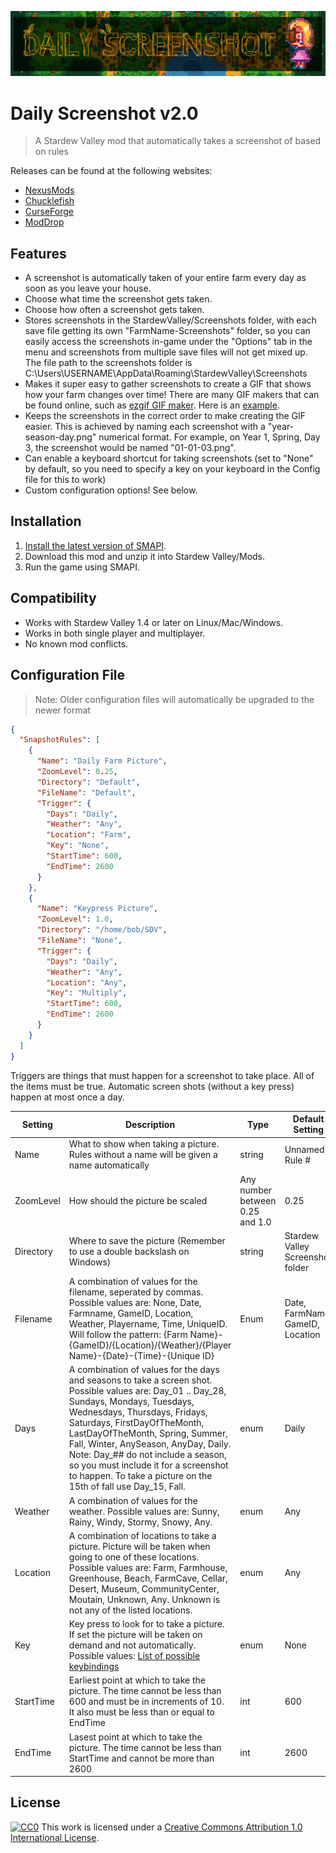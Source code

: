![logo](FeatureImage.png)

# Daily Screenshot v2.0

> A Stardew Valley mod that automatically takes a screenshot of based on rules

Releases can be found at the following websites:

- [NexusMods](https://www.nexusmods.com/stardewvalley/mods/4779)
- [Chucklefish](https://community.playstarbound.com/resources/daily-screenshot.5907/)
- [CurseForge](https://www.curseforge.com/stardewvalley/mods/daily-screenshot)
- [ModDrop](https://www.moddrop.com/stardew-valley/mods/677025-daily-screenshot)

## Features

- A screenshot is automatically taken of your entire farm every day as soon as you leave your house.
- Choose what time the screenshot gets taken.
- Choose how often a screenshot gets taken.
- Stores screenshots in the StardewValley/Screenshots folder, with each save file getting its own "FarmName-Screenshots" folder, so you can easily access the screenshots in-game under the "Options" tab in the menu and screenshots from multiple save files will not get mixed up. The file path to the screenshots folder is C:\Users\USERNAME\AppData\Roaming\StardewValley\Screenshots
- Makes it super easy to gather screenshots to create a GIF that shows how your farm changes over time! There are many GIF makers that can be found online, such as [ezgif GIF maker](https://ezgif.com/maker).  Here is an [example](example.gif).
- Keeps the screenshots in the correct order to make creating the GIF easier. This is achieved by naming each screenshot with a "year-season-day.png" numerical format. For example, on Year 1, Spring, Day 3, the screenshot would be named "01-01-03.png".
- Can enable a keyboard shortcut for taking screenshots (set to "None" by default, so you need to specify a key on your keyboard in the Config file for this to work)
- Custom configuration options! See below.

## Installation

1. [Install the latest version of SMAPI](https://smapi.io/).
1. Download this mod and unzip it into Stardew Valley/Mods.
1. Run the game using SMAPI.

## Compatibility

- Works with Stardew Valley 1.4 or later on Linux/Mac/Windows.
- Works in both single player and multiplayer.
- No known mod conflicts.

## Configuration File

> Note: Older configuration files will automatically be upgraded to the newer format

```json
{
  "SnapshotRules": [
    {
      "Name": "Daily Farm Picture",
      "ZoomLevel": 0.25,
      "Directory": "Default",
      "FileName": "Default",
      "Trigger": {
        "Days": "Daily",
        "Weather": "Any",
        "Location": "Farm",
        "Key": "None",
        "StartTime": 600,
        "EndTime": 2600
      }
    },
    {
      "Name": "Keypress Picture",
      "ZoomLevel": 1.0,
      "Directory": "/home/bob/SDV",
      "FileName": "None",
      "Trigger": {
        "Days": "Daily",
        "Weather": "Any",
        "Location": "Any",
        "Key": "Multiply",
        "StartTime": 600,
        "EndTime": 2600
      }
    }
  ]
}
```

Triggers are things that must happen for a screenshot to take place.  All of the items must be true.  Automatic screen shots (without a key press) happen at most once a day.

| Setting | Description | Type | Default Setting |
| --------|------- | -------- | -------- |
| Name | What to show when taking a picture.  Rules without a name will be given a name automatically | string | Unnamed Rule # |
| ZoomLevel | How should the picture be scaled | Any number between 0.25 and 1.0 | 0.25 |
| Directory | Where to save the picture (Remember to use a double backslash on Windows) | string | Stardew Valley Screenshot folder |
| Filename | A combination of values for the filename, seperated by commas.  Possible values are: None, Date, Farmname, GameID, Location, Weather, Playername, Time, UniqueID.  Will follow the pattern: {Farm Name}-{GameID}/{Location}/{Weather}/{Player Name}-{Date}-{Time}-{Unique ID} | Enum | Date, FarmName, GameID, Location |
| Days | A combination of values for the days and seasons to take a screen shot.  Possible values are: Day_01 .. Day_28, Sundays, Mondays, Tuesdays, Wednesdays, Thursdays, Fridays, Saturdays, FirstDayOfTheMonth, LastDayOfTheMonth, Spring, Summer, Fall, Winter, AnySeason, AnyDay, Daily.  Note: Day_## do not include a season, so you must include it for a screenshot to happen.  To take a picture on the 15th of fall use Day_15, Fall. | enum | Daily |
| Weather| A combination of values for the weather.  Possible values are: Sunny, Rainy, Windy, Stormy, Snowy, Any. | enum | Any |
| Location | A combination of locations to take a picture.  Picture will be taken when going to one of these locations.  Possible values are: Farm, Farmhouse, Greenhouse, Beach, FarmCave, Cellar, Desert, Museum, CommunityCenter, Moutain, Unknown, Any.  Unknown is not any of the listed locations. | enum | Any |
| Key | Key press to look for to take a picture.  If set the picture will be taken on demand and not automatically.  Possible values: [List of possible keybindings](https://stardewvalleywiki.com/Modding:Player_Guide/Key_Bindings) | enum | None |
| StartTime | Earliest point at which to take the picture.  The time cannot be less than 600 and must be in increments of 10.  It also must be less than or equal to EndTime | int | 600 |
| EndTime | Lasest point at which to take the picture. The time cannot be less than StartTime and cannot be more than 2600 | int | 2600 |

## License

[![CC0](http://mirrors.creativecommons.org/presskit/buttons/88x31/svg/cc-zero.svg)](https://creativecommons.org/publicdomain/zero/1.0/)
This work is licensed under a [Creative Commons Attribution 1.0 International License](http://creativecommons.org/licenses/by/1.0/).
